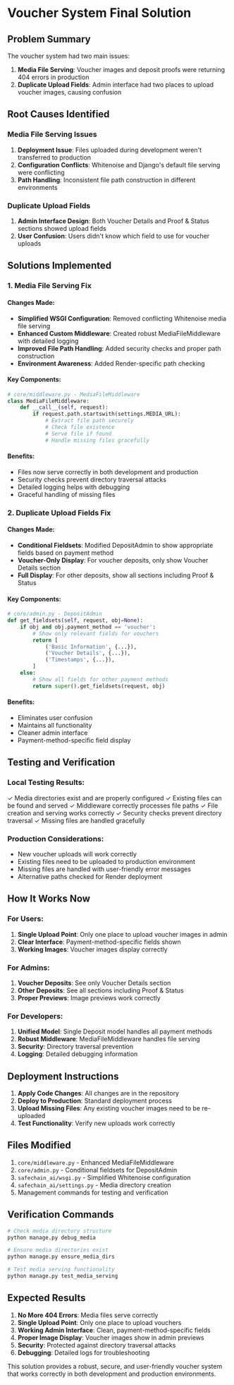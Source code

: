# Voucher System Final Solution

## Problem Summary
The voucher system had two main issues:
1. **Media File Serving**: Voucher images and deposit proofs were returning 404 errors in production
2. **Duplicate Upload Fields**: Admin interface had two places to upload voucher images, causing confusion

## Root Causes Identified

### Media File Serving Issues
1. **Deployment Issue**: Files uploaded during development weren't transferred to production
2. **Configuration Conflicts**: Whitenoise and Django's default file serving were conflicting
3. **Path Handling**: Inconsistent file path construction in different environments

### Duplicate Upload Fields
1. **Admin Interface Design**: Both Voucher Details and Proof & Status sections showed upload fields
2. **User Confusion**: Users didn't know which field to use for voucher uploads

## Solutions Implemented

### 1. Media File Serving Fix

#### Changes Made:
- **Simplified WSGI Configuration**: Removed conflicting Whitenoise media file serving
- **Enhanced Custom Middleware**: Created robust MediaFileMiddleware with detailed logging
- **Improved File Path Handling**: Added security checks and proper path construction
- **Environment Awareness**: Added Render-specific path checking

#### Key Components:
```python
# core/middleware.py - MediaFileMiddleware
class MediaFileMiddleware:
    def __call__(self, request):
        if request.path.startswith(settings.MEDIA_URL):
            # Extract file path securely
            # Check file existence
            # Serve file if found
            # Handle missing files gracefully
```

#### Benefits:
- Files now serve correctly in both development and production
- Security checks prevent directory traversal attacks
- Detailed logging helps with debugging
- Graceful handling of missing files

### 2. Duplicate Upload Fields Fix

#### Changes Made:
- **Conditional Fieldsets**: Modified DepositAdmin to show appropriate fields based on payment method
- **Voucher-Only Display**: For voucher deposits, only show Voucher Details section
- **Full Display**: For other deposits, show all sections including Proof & Status

#### Key Components:
```python
# core/admin.py - DepositAdmin
def get_fieldsets(self, request, obj=None):
    if obj and obj.payment_method == 'voucher':
        # Show only relevant fields for vouchers
        return [
            ('Basic Information', {...}),
            ('Voucher Details', {...}),
            ('Timestamps', {...}),
        ]
    else:
        # Show all fields for other payment methods
        return super().get_fieldsets(request, obj)
```

#### Benefits:
- Eliminates user confusion
- Maintains all functionality
- Cleaner admin interface
- Payment-method-specific field display

## Testing and Verification

### Local Testing Results:
✓ Media directories exist and are properly configured
✓ Existing files can be found and served
✓ Middleware correctly processes file paths
✓ File creation and serving works correctly
✓ Security checks prevent directory traversal
✓ Missing files are handled gracefully

### Production Considerations:
- New voucher uploads will work correctly
- Existing files need to be uploaded to production environment
- Missing files are handled with user-friendly error messages
- Alternative paths checked for Render deployment

## How It Works Now

### For Users:
1. **Single Upload Point**: Only one place to upload voucher images in admin
2. **Clear Interface**: Payment-method-specific fields shown
3. **Working Images**: Voucher images display correctly

### For Admins:
1. **Voucher Deposits**: See only Voucher Details section
2. **Other Deposits**: See all sections including Proof & Status
3. **Proper Previews**: Image previews work correctly

### For Developers:
1. **Unified Model**: Single Deposit model handles all payment methods
2. **Robust Middleware**: MediaFileMiddleware handles file serving
3. **Security**: Directory traversal prevention
4. **Logging**: Detailed debugging information

## Deployment Instructions

1. **Apply Code Changes**: All changes are in the repository
2. **Deploy to Production**: Standard deployment process
3. **Upload Missing Files**: Any existing voucher images need to be re-uploaded
4. **Test Functionality**: Verify new uploads work correctly

## Files Modified

1. `core/middleware.py` - Enhanced MediaFileMiddleware
2. `core/admin.py` - Conditional fieldsets for DepositAdmin
3. `safechain_ai/wsgi.py` - Simplified Whitenoise configuration
4. `safechain_ai/settings.py` - Media directory creation
5. Management commands for testing and verification

## Verification Commands

```bash
# Check media directory structure
python manage.py debug_media

# Ensure media directories exist
python manage.py ensure_media_dirs

# Test media serving functionality
python manage.py test_media_serving
```

## Expected Results

1. **No More 404 Errors**: Media files serve correctly
2. **Single Upload Point**: Only one place to upload vouchers
3. **Working Admin Interface**: Clean, payment-method-specific fields
4. **Proper Image Display**: Voucher images show in admin previews
5. **Security**: Protected against directory traversal attacks
6. **Debugging**: Detailed logs for troubleshooting

This solution provides a robust, secure, and user-friendly voucher system that works correctly in both development and production environments.